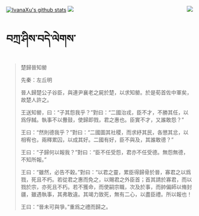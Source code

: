 [![IvanaXu's github stats](https://github-readme-stats.vercel.app/api?username=IvanaXu&show_icons=true&theme=vue-dark)](https://github.com/anuraghazra/github-readme-stats)
<img align="right" src="https://github-readme-stats.vercel.app/api/top-langs/?username=IvanaXu&langs_count=7&theme=graywhite" />
<img src="https://github-readme-stats.vercel.app/api/wakatime?username=IvanaXu&layout=compact&langs_count=6&theme=vue-dark&&custom_title=Programming Times(Jul 29 2021-)" />
# བཀྲ་ཤིས་བདེ་ལེགས་
> 楚歸晉知罃
> 
> 先秦：左丘明 
> 
> 晉人歸楚公子谷臣，與連尹襄老之屍於楚，以求知罃。於是荀首佐中軍矣，故楚人許之。
> 
> 王送知罃，曰：“子其怨我乎？”對曰：“二國治戎，臣不才，不勝其任，以爲俘馘。執事不以釁鼓，使歸即戮，君之惠也。臣實不才，又誰敢怨？”
> 
> 王曰：“然則德我乎？”對曰：“二國圖其社稷，而求紓其民，各懲其忿，以相宥也，兩釋累囚，以成其好。二國有好，臣不與及，其誰敢德？”
> 
> 王曰：“子歸何以報我？”對曰：“臣不任受怨，君亦不任受德。無怨無德，不知所報。”
> 
> 王曰：“雖然，必告不穀。”對曰：“以君之靈，累臣得歸骨於晉，寡君之以爲戮，死且不朽。若從君之惠而免之，以賜君之外臣首；首其請於寡君，而以戮於宗，亦死且不朽。若不獲命，而使嗣宗職，次及於事，而帥偏師以脩封疆，雖遇執事，其弗敢違。其竭力致死，無有二心，以盡臣禮。所以報也！
> 
> 王曰：“晉未可與爭。”重爲之禮而歸之。
>